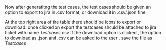 Now after generatitng the test cases, the test cases should be given an option to export to jira in .csv format, or download it in .csv/.json fine 

At the top right area of the table there should be icons to export or download. once clicked on export the testcases should be attached to jira ticket with name <Jiraid>_Testcases_<date>.csv
If the download option is clicked , the option to download as .json and .csv can be asked to the user . save the file as <JiraID>_Testcases_<date>